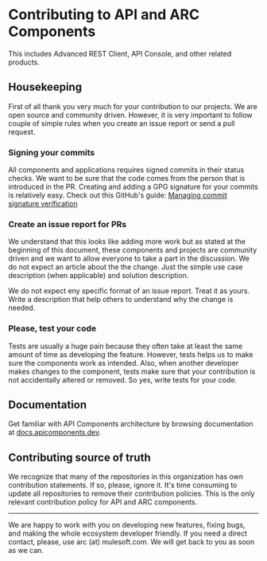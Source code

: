 # Contributing to API and ARC Components

This includes Advanced REST Client, API Console, and other related products.

## Housekeeping

First of all thank you very much for your contribution to our projects. We are open source and community driven. However, it is very important to follow couple of simple rules when you create an issue report or send a pull request.

### Signing your commits

All components and applications requires signed commits in their status checks. We want to be sure that the code comes from the person that is introduced in the PR. Creating and adding a GPG signature for your commits is relatively easy. Check out this GitHub's guide: [Managing commit signature verification](https://docs.github.com/en/github/authenticating-to-github/managing-commit-signature-verification)

### Create an issue report for PRs

We understand that this looks like adding more work but as stated at the beginning of this document, these components and projects are community driven and we want to allow everyone to take a part in the discussion. We do not expect an article about the the change. Just the simple use case description (when applicable) and solution description.

We do not expect eny specific format of an issue report. Treat it as yours. Write a description that help others to understand why the change is needed.

### Please, test your code

Tests are usually a huge pain because they often take at least the same amount of time as developing the feature. However, tests helps us to make sure the components work as intended. Also, when another developer makes changes to the component, tests make sure that your contribution is not accidentally altered or removed. So yes, write tests for your code.

## Documentation

Get familiar with API Components architecture by browsing documentation at [docs.apicomponents.dev](https://docs.apicomponents.dev/).

## Contributing source of truth

We recognize that many of the repositories in this organization has own contribution statements. If so, please, ignore it. It's time consuming to update all repositories to remove their contribution policies. This is the only relevant contribution policy for API and ARC components.

--------

We are happy to work with you on developing new features, fixing bugs, and making the whole ecosystem developer friendly. If you need a direct contact, please, use arc (at) mulesoft.com. We will get back to you as soon as we can.
